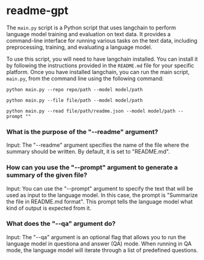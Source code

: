 # readme-gpt

The `main.py` script is a Python script that uses langchain to perform language model training and evaluation on text data. It provides a command-line interface for running various tasks on the text data, including preprocessing, training, and evaluating a language model.

To use this script, you will need to have langchain installed. You can install it by following the instructions provided in the `README.md` file for your specific platform. Once you have installed langchain, you can run the main script, `main.py`, from the command line using the following command:

```
python main.py --repo repo/path --model model/path
```

```
python main.py --file file/path --model model/path
```

```
python main.py --read file/path/readme.json --model model/path --prompt ""
```

### What is the purpose of the "--readme" argument?
Input: The "--readme" argument specifies the name of the file where the summary should be written. By default, it is set to "README.md".

### How can you use the "--prompt" argument to generate a summary of the given file?
Input: You can use the "--prompt" argument to specify the text that will be used as input to the language model. In this case, the prompt is "Summarize the file in README.md format". This prompt tells the language model what kind of output is expected from it.

### What does the "--qa" argument do?
Input: The "--qa" argument is an optional flag that allows you to run the language model in questiona and answer (QA) mode. When running in QA mode, the language model will iterate through a list of predefined questions.
